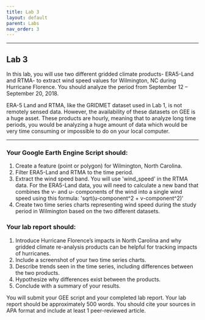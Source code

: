 ```yaml
---
title: Lab 3
layout: default
parent: Labs
nav_order: 3
---
```


<style>
div.blue { background-color:#e0f0ff; padding: 10px 10px 3px 10px;}
</style>

------------------------------------------------------------------------
## Lab 3

In this lab, you will use two different gridded climate products- ERA5-Land and RTMA- to extract wind speed values for Wilmington, NC during Hurricane Florence. You should analyze the period from September 12 – September 20, 2018. 

ERA-5 Land and RTMA, like the GRIDMET dataset used in Lab 1, is not remotely sensed data. However, the availability of these datasets on GEE is a huge asset. These products are hourly, meaning that to analyze long time periods, you would be analyzing a huge amount of data which would be very time consuming or impossible to do on your local computer. 

------------------------------------------------------------------------
### Your Google Earth Engine Script should:
1.	Create a feature (point or polygon) for Wilmington, North Carolina.
2.	 Filter ERA5-Land and RTMA to the time period.
3.	Extract the wind speed band. You will use 'wind_speed' in the RTMA data. For the ERA5-Land data, you will need to calculate a new band that combines the v- and u- components of the wind into a single wind speed using this formula:
    'sqrt(u-component^2 + v-component^2)' 
4.	Create two time series charts representing wind speed during the study period in Wilmington based on the two different datasets.


### Your lab report should:
1.	Introduce Hurricane Florence’s impacts in North Carolina and why gridded climate re-analysis products can be helpful for tracking impacts of hurricanes.
2.	Include a screenshot of your two time series charts.
3.	Describe trends seen in the time series, including differences between the two products.
4.	Hypothesize why differences exist between the products.
5.	Conclude with a summary of your results. 

You will submit your GEE script and your completed lab report. Your lab report should be approximately 500 words. You should cite your sources in APA format and include at least 1 peer-reviewed article. 
